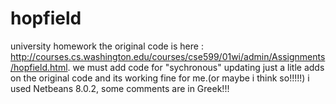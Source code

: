 # hopfield
university homework
the original code is here : http://courses.cs.washington.edu/courses/cse599/01wi/admin/Assignments/hopfield.html.
we must add code for "sychronous" updating
just a litle adds on the original code and its working fine for me.(or maybe i think so!!!!!) 
i used Netbeans 8.0.2, some comments are in Greek!!! 
